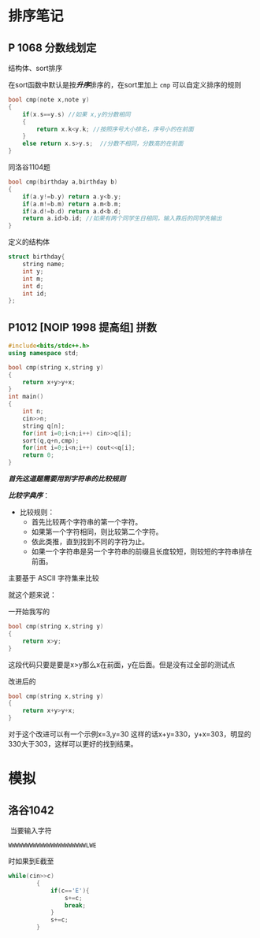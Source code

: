 # 排序笔记 #

[洛谷 P 1116车厢重组]: https://www.luogu.com.cn/problem/P1116









## P 1068 分数线划定   ##

结构体、sort排序

在sort函数中默认是按***升序***排序的，在sort里加上 `cmp` 可以自定义排序的规则

```c++
bool cmp(note x,note y)
{
	if(x.s==y.s) //如果 x,y的分数相同
	{
		return x.k<y.k; //按照序号大小排名，序号小的在前面
	}
	else return x.s>y.s;  //分数不相同，分数高的在前面
}
```

同洛谷1104题

```c++
bool cmp(birthday a,birthday b)
{
    if(a.y!=b.y) return a.y<b.y;
    if(a.m!=b.m) return a.m<b.m;
    if(a.d!=b.d) return a.d<b.d;
    return a.id>b.id; //如果有两个同学生日相同，输入靠后的同学先输出
}
```

定义的结构体

```c++
struct birthday{
    string name;
    int y;
    int m;
    int d;
    int id;
};
```

## P1012 [NOIP 1998 提高组] 拼数 ##

```c++
#include<bits/stdc++.h>
using namespace std;

bool cmp(string x,string y)
{
    return x+y>y+x;
}
int main()
{
    int n;
    cin>>n;
    string q[n];
    for(int i=0;i<n;i++) cin>>q[i];
    sort(q,q+n,cmp);
    for(int i=0;i<n;i++) cout<<q[i];
    return 0;
}
```

***首先这道题需要用到字符串的比较规则***

***比较字典序***： 

- 比较规则：
  - 首先比较两个字符串的第一个字符。
  - 如果第一个字符相同，则比较第二个字符。
  - 依此类推，直到找到不同的字符为止。
  - 如果一个字符串是另一个字符串的前缀且长度较短，则较短的字符串排在前面。  

主要基于 ASCII 字符集来比较

就这个题来说：

一开始我写的

```c++
bool cmp(string x,string y)
{
    return x>y;
}
```

​	这段代码只要是要是x>y那么x在前面，y在后面。但是没有过全部的测试点

改进后的

```c++
bool cmp(string x,string y)
{
	return x+y>y+x;
}
```

对于这个改进可以有一个示例x=3,y=30  这样的话x+y=330，y+x=303，明显的330大于303，这样可以更好的找到结果。





# 模拟 # 

## 洛谷1042 ##

​	当要输入字符

```
WWWWWWWWWWWWWWWWWWWWWWLWE
```

时如果到E截至

```c++
while(cin>>c)
        {
            if(c=='E'){
                s+=c;
                break;
            }
            s+=c;
        }
```







